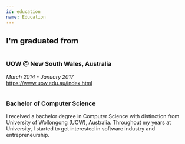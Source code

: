 ```yaml
---
id: education
name: Education
---
```


<section>

<h2><strong>I'm graduated from</strong></h2>

<div class="row">
  <div class="column">
    <div class="education">
      <h3><strong>UOW @ New South Wales, Australia</strong></h3>
      <p>
        <i>March 2014 - January 2017</i><br>
        <a href="https://www.uow.edu.au/index.html" target="_blank">
          <i class="fas fa-link"></i> https://www.uow.edu.au/index.html</a>
      </p>
    </div>
  </div>
  <div class="column">
     <h3><strong>Bachelor of Computer Science</strong></h3>
    <p>
      I received a bachelor degree in Computer Science with distinction from University of Wollongong (UOW), Australia. Throughout my years at University, I started to get interested in software industry and entrepreneurship.
    </p>
  </div>
</div>

</section>